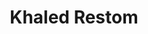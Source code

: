 ---
title: "Khaled Restom"
presenter_id: khaled_restom
layout: member_all_presentations
permalink: /member_full_publications/:presenter_id/
---